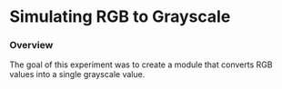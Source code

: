 # Simulating RGB to Grayscale
### Overview
The goal of this experiment was to create a module that converts RGB values into a single grayscale value. 
